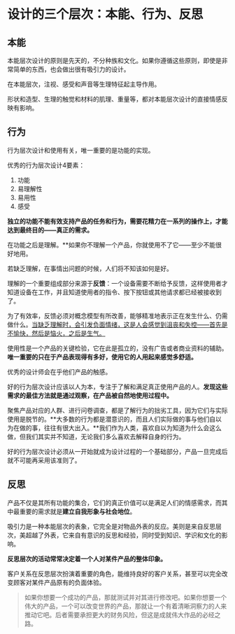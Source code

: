 # 设计的三个层次：本能、行为、反思

## 本能

本能层次设计的原则是先天的，不分种族和文化。如果你遵循这些原则，即使是非常简单的东西，也会做出很有吸引力的设计。

在本能层次，注视、感受和声音等生理特征起主导作用。

形状和造型、生理的触觉和材料的肌理、重量等，都对本能层次设计的直接情感反映有影响。

## 行为

行为层次设计和使用有关，唯一重要的是功能的实现。

优秀的行为层次设计4要素：

1. 功能
2. 易理解性
3. 易用性
4. 感受

**独立的功能不能有效支持产品的任务和行为，需要花精力在一系列的操作上，才能达到最终目的——真正的需求。**

在功能之后是理解。**如果你不理解一个产品，你就使用不了它——至少不能很好地用。

若缺乏理解，在事情出问题的时候，人们将不知该如何是好。

理解的一个重要组成部分来源于**反馈**：一个设备需要不断给予反馈，这样使用者才知道设备在工作，并且知道使用者的指令、按下按钮或其他请求都已经被接收到了。

为了有效率，反馈必须对概念模型有所改善，能够精准地表示正在发生什么、仍需做什么。<u>当缺乏理解时，会引发负面情绪，这是人会感觉到沮丧和失控——首先是不愉快，然后是恼火，之后是生气。</u>

使用性是一个产品的关键检验，它在此是孤立的，没有广告或者商业资料的辅助。**唯一重要的只在于产品表现得有多好，使用它的人用起来感觉多舒适。**

优秀的设计师会在乎他们产品的触感。

好的行为层次设计应该以人为本，专注于了解和满足真正使用产品的人。**发现这些需求的最佳方法就是通过观察，在产品被自然地使用过程中。**

聚焦产品对应的人群、进行问卷调查，都是了解行为的拙劣工具，因为它们与实际使用是脱节的。**大多数的行为都是潜意识的，而且人们实际做的事与他们自以为在做的事，往往有很大出入。**我们作为人类，喜欢自以为知道为什么会这么做，但我们其实并不知道，无论我们多么喜欢去解释自身的行为。

好的行为层次设计必须从一开始就成为设计过程的一个基础部分，产品一旦完成后就不可能再采用该准则了。

## 反思

产品不仅是其所有功能的集合，它们的真正价值可以是满足人们的情感需求，而其中最重要的需求就是**建立自我形象与社会地位**。

吸引力是一种本能层次的表象，它完全是对物品外表的反应。美则是来自反思层次，美超越了外表，它来自有意识的反思和经验，同时受到知识、学识和文化的影响。

**反思层次的活动常常决定着一个人对某件产品的整体印象。**

客户关系在反思层次扮演着重要的角色，能维持良好的客户关系，甚至可以完全改变顾客对某件产品原有的负面体验。



> 如果你想要一个成功的产品，那就测试并对其进行修改吧。如果你想要一个伟大的产品，一个可以改变世界的产品，那就让一个有着清晰洞察力的人来推动它吧。后者需要承担更大的财务风险，但这是成就伟大作品的必经之路。

